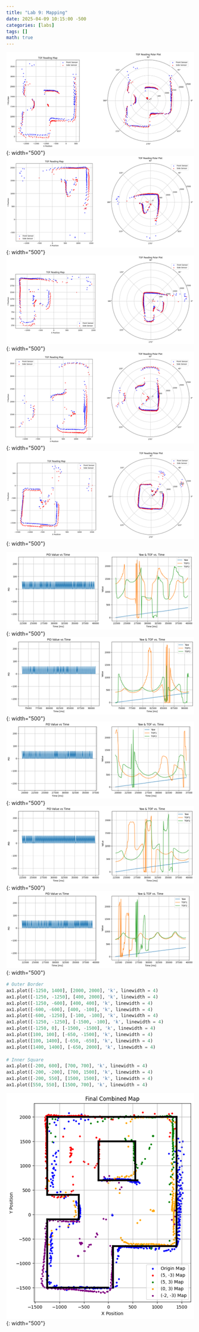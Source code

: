 ```yaml
---
title: "Lab 9: Mapping"
date: 2025-04-09 10:15:00 -500
categories: [labs]
tags: []
math: true
---
```


![(0,0)](/assets/img/lab9/originScan.png){: width="500"}
![(5,3)](/assets/img/lab9/(5,3)Scan.png){: width="500"}
![(5,-3)](/assets/img/lab9/(5,-3)Scan.png){: width="500"}
![(0,3)](/assets/img/lab9/(0,3)Scan.png){: width="500"}
![(-2,3)](/assets/img/lab9/(-2,-3)Scan.png){: width="500"}

![(0,0)](/assets/img/lab9/originControl.png){: width="500"}
![(5,3)](/assets/img/lab9/(5,3)Control.png){: width="500"}
![(5,-3)](/assets/img/lab9/(5,-3)Control.png){: width="500"}
![(0,3)](/assets/img/lab9/(0,3)Control.png){: width="500"}
![(-2,3)](/assets/img/lab9/(-2,-3)Control.png){: width="500"}

```python
# Outer Border
ax1.plot([-1250, 1400], [2000, 2000], 'k', linewidth = 4)
ax1.plot([-1250, -1250], [400, 2000], 'k', linewidth = 4)
ax1.plot([-1250, -600], [400, 400], 'k', linewidth = 4)
ax1.plot([-600, -600], [400, -100], 'k', linewidth = 4)
ax1.plot([-600, -1250], [-100, -100], 'k', linewidth = 4)
ax1.plot([-1250, -1250], [-1500, -100], 'k', linewidth = 4)
ax1.plot([-1250, 0], [-1500, -1500], 'k', linewidth = 4)
ax1.plot([100, 100], [-650, -1500], 'k', linewidth = 4)
ax1.plot([100, 1400], [-650, -650], 'k', linewidth = 4)
ax1.plot([1400, 1400], [-650, 2000], 'k', linewidth = 4)

# Inner Square
ax1.plot([-200, 600], [700, 700], 'k', linewidth = 4)
ax1.plot([-200, -200], [700, 1500], 'k', linewidth = 4)
ax1.plot([-200, 550], [1500, 1500], 'k', linewidth = 4)
ax1.plot([550, 550], [1500, 700], 'k', linewidth = 4)
```

![LabeledFinalMap](/assets/img/lab9/labeledFinalMap.png){: width="500"}